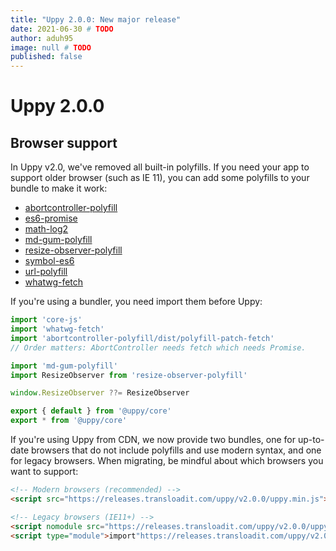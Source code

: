 ```yaml
---
title: "Uppy 2.0.0: New major release"
date: 2021-06-30 # TODO
author: aduh95
image: null # TODO
published: false
---
```


# Uppy 2.0.0

## Browser support

In Uppy v2.0, we've removed all built-in polyfills. If you need your app to
support older browser (such as IE 11), you can add some polyfills to your bundle
to make it work:

*   [abortcontroller-polyfill](https://github.com/mo/abortcontroller-polyfill)
*   [es6-promise](https://github.com/stefanpenner/es6-promise)
*   [math-log2](https://github.com/sindresorhus/math-log2)
*   [md-gum-polyfill](https://github.com/mozdevs/mediaDevices-getUserMedia-polyfill)
*   [resize-observer-polyfill](https://github.com/que-etc/resize-observer-polyfill)
*   [symbol-es6](https://github.com/rousan/symbol-es6)
*   [url-polyfill](https://github.com/lifaon74/url-polyfill)
*   [whatwg-fetch](https://github.com/github/fetch)

If you're using a bundler, you need import them before Uppy:

```js
import 'core-js'
import 'whatwg-fetch'
import 'abortcontroller-polyfill/dist/polyfill-patch-fetch'
// Order matters: AbortController needs fetch which needs Promise.

import 'md-gum-polyfill'
import ResizeObserver from 'resize-observer-polyfill'

window.ResizeObserver ??= ResizeObserver

export { default } from '@uppy/core'
export * from '@uppy/core'
```

If you're using Uppy from CDN, we now provide two bundles, one for up-to-date
browsers that do not include polyfills and use modern syntax, and one for legacy
browsers. When migrating, be mindful about which browsers you want to support:

```html
<!-- Modern browsers (recommended) -->
<script src="https://releases.transloadit.com/uppy/v2.0.0/uppy.min.js"></script>

<!-- Legacy browsers (IE11+) -->
<script nomodule src="https://releases.transloadit.com/uppy/v2.0.0/uppy.legacy.min.js"></script>
<script type="module">import"https://releases.transloadit.com/uppy/v2.0.0/uppy.min.js";</script>
```
